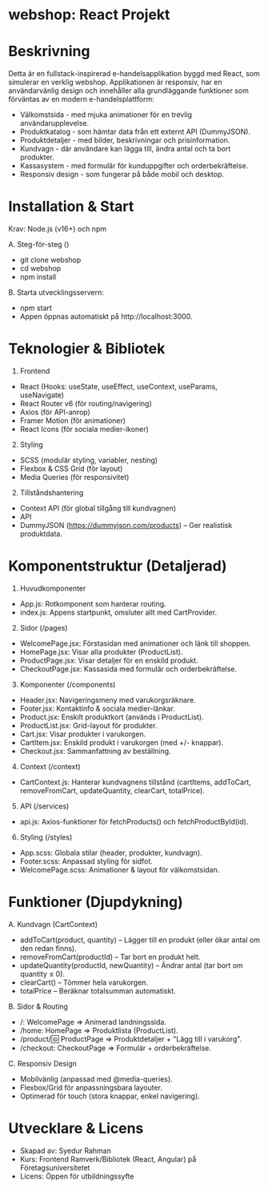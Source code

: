 # webshop: React Projekt #

# Beskrivning 

Detta är en fullstack-inspirerad e-handelsapplikation byggd med React, som simulerar en verklig webshop. Applikationen är responsiv, har en användarvänlig design och innehåller alla grundläggande funktioner som förväntas av en modern e-handelsplattform: 

- Välkomstsida - med mjuka animationer för en trevlig användarupplevelse. 
- Produktkatalog - som hämtar data från ett externt API (DummyJSON). 
- Produktdetaljer - med bilder, beskrivningar och prisinformation. 
- Kundvagn - där användare kan lägga till, ändra antal och ta bort produkter. 
- Kassasystem - med formulär för kunduppgifter och orderbekräftelse. 
- Responsiv design - som fungerar på både mobil och desktop. 

# Installation & Start 
Krav: Node.js (v16+) och npm  

A. Steg-för-steg ()
- git clone webshop 
- cd webshop 
- npm install

B. Starta utvecklingsservern: 
- npm start 
- Appen öppnas automatiskt på http://localhost:3000. 
  
# Teknologier & Bibliotek 

1. Frontend 
- React (Hooks: useState, useEffect, useContext, useParams, useNavigate) 
- React Router v6 (för routing/navigering) 
- Axios (för API-anrop) 
- Framer Motion (för animationer) 
- React Icons (för sociala medier-ikoner)

2. Styling 
- SCSS (modulär styling, variabler, nesting) 
- Flexbox & CSS Grid (för layout) 
- Media Queries (för responsivitet)

2. Tillståndshantering 
- Context API (för global tillgång till kundvagnen) 
- API 
- DummyJSON (https://dummyjson.com/products) – Ger realistisk produktdata. 

# Komponentstruktur (Detaljerad) 

1. Huvudkomponenter 

- App.js: Rotkomponent som hanterar routing. 
- index.js: Appens startpunkt, omsluter allt med CartProvider. 

2. Sidor (/pages) 

- WelcomePage.jsx: Förstasidan med animationer och länk till shoppen. 
- HomePage.jsx: Visar alla produkter (ProductList). 
- ProductPage.jsx: Visar detaljer för en enskild produkt. 
- CheckoutPage.jsx: Kassasida med formulär och orderbekräftelse. 

3. Komponenter (/components) 

- Header.jsx: Navigeringsmeny med varukorgsräknare. 
- Footer.jsx: Kontaktinfo & sociala medier-länkar. 
- Product.jsx: Enskilt produktkort (används i ProductList). 
- ProductList.jsx: Grid-layout för produkter. 
- Cart.jsx: Visar produkter i varukorgen. 
- CartItem.jsx: Enskild produkt i varukorgen (med +/- knappar). 
- Checkout.jsx: Sammanfattning av beställning. 

4. Context (/context) 

- CartContext.js: Hanterar kundvagnens tillstånd (cartItems, addToCart, removeFromCart, updateQuantity, clearCart, totalPrice). 

5. API (/services) 

- api.js: Axios-funktioner för fetchProducts() och fetchProductById(id). 

6. Styling (/styles) 

- App.scss: Globala stilar (header, produkter, kundvagn). 
- Footer.scss: Anpassad styling för sidfot. 
- WelcomePage.scss: Animationer & layout för välkomstsidan. 

# Funktioner (Djupdykning) 

A. Kundvagn (CartContext) 

- addToCart(product, quantity) – Lägger till en produkt (eller ökar antal om den redan finns). 
- removeFromCart(productId) – Tar bort en produkt helt. 
- updateQuantity(productId, newQuantity) – Ändrar antal (tar bort om quantity ≤ 0). 
- clearCart() – Tömmer hela varukorgen. 
- totalPrice – Beräknar totalsumman automatiskt. 

B. Sidor & Routing 
- /: WelcomePage => Animerad landningssida. 
- /home: HomePage => Produktlista (ProductList). 
- /product/:id: ProductPage => Produktdetaljer + "Lägg till i varukorg". 
- /checkout: CheckoutPage => Formulär + orderbekräftelse. 

C. Responsiv Design 
- Mobilvänlig (anpassad med @media-queries). 
- Flexbox/Grid för anpassningsbara layouter. 
- Optimerad för touch (stora knappar, enkel navigering). 


# Utvecklare & Licens 
- Skapad av: Syedur Rahman 
- Kurs: Frontend Ramverk/Bibliotek (React, Angular) på Företagsuniversitetet 
- Licens: Öppen för utbildningssyfte 

 
